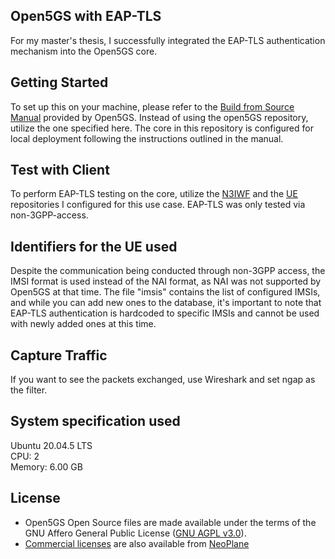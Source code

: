 ## Open5GS with EAP-TLS

For my master's thesis, I successfully integrated the EAP-TLS authentication mechanism into the Open5GS core.

## Getting Started

To set up this on your machine, please refer to the [Build from Source Manual](https://open5gs.org/open5gs/docs/guide/02-building-open5gs-from-sources/) provided by Open5GS. Instead of using the open5GS repository, utilize the one specified here. The core in this repository is configured for local deployment following the instructions outlined in the manual.

## Test with Client

To perform EAP-TLS testing on the core, utilize the [N3IWF](https://github.com/CriXson/N3IWF-for-Open5GS) and the [UE](https://github.com/CriXson/non3GPP-access) repositories I configured for this use case. EAP-TLS was only tested via non-3GPP-access.

## Identifiers for the UE used

Despite the communication being conducted through non-3GPP access, the IMSI format is used instead of the NAI format, as NAI was not supported by Open5GS at that time. The file "imsis" contains the list of configured IMSIs, and while you can add new ones to the database, it's important to note that EAP-TLS authentication is hardcoded to specific IMSIs and cannot be used with newly added ones at this time.


## Capture Traffic

If you want to see the packets exchanged, use Wireshark and set ngap as the filter.

## System specification used

Ubuntu 20.04.5 LTS  
CPU: 2  
Memory: 6.00 GB 

## License

- Open5GS Open Source files are made available under the terms of the GNU Affero General Public License ([GNU AGPL v3.0](https://www.gnu.org/licenses/agpl-3.0.html)).
- [Commercial licenses](https://open5gs.org/open5gs/support/) are also available from [NeoPlane](https://neoplane.io/)
